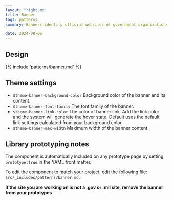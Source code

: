 ```yaml
---
layout: "right.md"
title: Banner
tags: patterns
summary: Banners identify official websites of government organizations in the United States. They also help visitors understand whether a website is official and secure.

date: 2024-08-06
---
```


## Design
{% include 'patterns/banner.md' %}

## Theme settings
- `$theme-banner-background-color` Background color of the banner and its content.
- `$theme-banner-font-family` The font family of the banner.
- `$theme-banner-link-color` The color of banner link. Add the link color and the system will generate the hover state. Default uses the default link settings calculated from your background color.
- `$theme-banner-max-width` Maximum width of the banner content.

## Library prototyping notes
The component is automatically included on any prototype page by setting `prototype:true` in the YAML front matter. 

To edit the component to match your project, edit the following file: `src/_includes/patterns/banner.md`.

**If the site you are working on is not a .gov or .mil site, remove the banner from your prototypes**